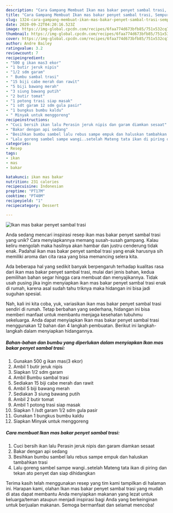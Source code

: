 ```yaml
---
description: "Cara Gampang Membuat Ikan mas bakar penyet sambal trasi, Sempurna"
title: "Cara Gampang Membuat Ikan mas bakar penyet sambal trasi, Sempurna"
slug: 1324-cara-gampang-membuat-ikan-mas-bakar-penyet-sambal-trasi-sempurna
date: 2020-09-22T04:20:16.523Z
image: https://img-global.cpcdn.com/recipes/6faa774d673bfb85/751x532cq70/ikan-mas-bakar-penyet-sambal-trasi-foto-resep-utama.jpg
thumbnail: https://img-global.cpcdn.com/recipes/6faa774d673bfb85/751x532cq70/ikan-mas-bakar-penyet-sambal-trasi-foto-resep-utama.jpg
cover: https://img-global.cpcdn.com/recipes/6faa774d673bfb85/751x532cq70/ikan-mas-bakar-penyet-sambal-trasi-foto-resep-utama.jpg
author: Andre Bailey
ratingvalue: 3.2
reviewcount: 7
recipeingredient:
- "500 g ikan mas3 ekor"
- "1 butir jeruk nipis"
- "1/2 sdm garam"
- " Bumbu sambal trasi"
- "15 biji cabe merah dan rawit"
- "5 biji bawang merah"
- "3 siung bawang putih"
- "2 butir tomat"
- "1 potong trasi siap masak"
- "1 sdt garam 12 sdm gula pasir"
- "1 bungkus bumbu kaldu"
- " Minyak untuk menggoreng"
recipeinstructions:
- "Cuci bersih ikan lalu Perasin jeruk nipis dan garam diamkan sesaat"
- "Bakar dengan api sedang"
- "Besihkan bumbu sambel lalu rebus sampe empuk dan haluskan tambahkan trasi"
- "Lalu goreng sambel sampe wangi..setelah Mateng tata ikan di piring dan tekan ato penyet dan siap dihidangkan"
categories:
- Resep
tags:
- ikan
- mas
- bakar

katakunci: ikan mas bakar 
nutrition: 231 calories
recipecuisine: Indonesian
preptime: "PT17M"
cooktime: "PT40M"
recipeyield: "1"
recipecategory: Dessert

---
```



![Ikan mas bakar penyet sambal trasi](https://img-global.cpcdn.com/recipes/6faa774d673bfb85/751x532cq70/ikan-mas-bakar-penyet-sambal-trasi-foto-resep-utama.jpg)

Anda sedang mencari inspirasi resep ikan mas bakar penyet sambal trasi yang unik? Cara menyiapkannya memang susah-susah gampang. Kalau keliru mengolah maka hasilnya akan hambar dan justru cenderung tidak enak. Padahal ikan mas bakar penyet sambal trasi yang enak harusnya sih memiliki aroma dan cita rasa yang bisa memancing selera kita.



Ada beberapa hal yang sedikit banyak berpengaruh terhadap kualitas rasa dari ikan mas bakar penyet sambal trasi, mulai dari jenis bahan, kedua pemilihan bahan segar hingga cara membuat dan menyajikannya. Tidak usah pusing jika ingin menyiapkan ikan mas bakar penyet sambal trasi enak di rumah, karena asal sudah tahu triknya maka hidangan ini bisa jadi suguhan spesial.


Nah, kali ini kita coba, yuk, variasikan ikan mas bakar penyet sambal trasi sendiri di rumah. Tetap berbahan yang sederhana, hidangan ini bisa memberi manfaat untuk membantu menjaga kesehatan tubuhmu sekeluarga. Anda dapat menyiapkan Ikan mas bakar penyet sambal trasi menggunakan 12 bahan dan 4 langkah pembuatan. Berikut ini langkah-langkah dalam menyiapkan hidangannya.

<!--inarticleads1-->

##### Bahan-bahan dan bumbu yang diperlukan dalam menyiapkan Ikan mas bakar penyet sambal trasi:

1. Gunakan 500 g ikan mas(3 ekor)
1. Ambil 1 butir jeruk nipis
1. Siapkan 1/2 sdm garam
1. Ambil  Bumbu sambal trasi
1. Sediakan 15 biji cabe merah dan rawit
1. Ambil 5 biji bawang merah
1. Sediakan 3 siung bawang putih
1. Ambil 2 butir tomat
1. Ambil 1 potong trasi siap masak
1. Siapkan 1 /sdt garam 1/2 sdm gula pasir
1. Gunakan 1 bungkus bumbu kaldu
1. Siapkan  Minyak untuk menggoreng




<!--inarticleads2-->

##### Cara membuat Ikan mas bakar penyet sambal trasi:

1. Cuci bersih ikan lalu Perasin jeruk nipis dan garam diamkan sesaat
1. Bakar dengan api sedang
1. Besihkan bumbu sambel lalu rebus sampe empuk dan haluskan tambahkan trasi
1. Lalu goreng sambel sampe wangi..setelah Mateng tata ikan di piring dan tekan ato penyet dan siap dihidangkan




Terima kasih telah menggunakan resep yang tim kami tampilkan di halaman ini. Harapan kami, olahan Ikan mas bakar penyet sambal trasi yang mudah di atas dapat membantu Anda menyiapkan makanan yang lezat untuk keluarga/teman ataupun menjadi inspirasi bagi Anda yang berkeinginan untuk berjualan makanan. Semoga bermanfaat dan selamat mencoba!
